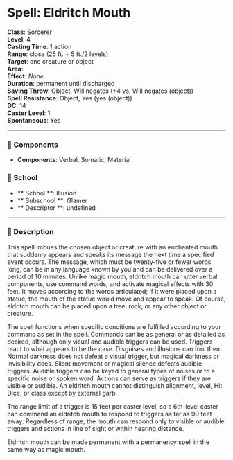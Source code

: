 
# Spell: Eldritch Mouth
**Class**: Sorcerer  
**Level**: 4  
**Casting Time**: 1 action  
**Range**: close (25 ft. + 5 ft./2 levels)  
**Target**: one creature or object  
**Area**:   
**Effect**: _None_  
**Duration**: permanent until discharged  
**Saving Throw**: Object, Will negates (+4 vs. Will negates (object))  
**Spell Resistance**: Object, Yes (yes (object))  
**DC**: 14  
**Caster Level**: 1  
**Spontaneous**: Yes

---

### 🔮 Components
- **Components**: Verbal, Somatic, Material

### 🏫 School
- ** School **: Illusion
- ** Subschool **: Glamer
- ** Descriptor **: undefined
---

### 📜 Description
This spell imbues the chosen object or creature with an enchanted mouth that suddenly appears and speaks its message the next time a specified event occurs. The message, which must be twenty-five or fewer words long, can be in any language known by you and can be delivered over a period of 10 minutes. Unlike magic mouth, eldritch mouth can utter verbal components, use command words, and activate magical effects with 30 feet. It moves according to the words articulated; if it were placed upon a statue, the mouth of the statue would move and appear to speak. Of course, eldritch mouth can be placed upon a tree, rock, or any other object or creature. 

The spell functions when specific conditions are fulfilled according to your command as set in the spell. Commands can be as general or as detailed as desired, although only visual and audible triggers can be used. Triggers react to what appears to be the case. Disguises and illusions can fool them. Normal darkness does not defeat a visual trigger, but magical darkness or invisibility does. Silent movement or magical silence defeats audible triggers. Audible triggers can be keyed to general types of noises or to a specific noise or spoken word. Actions can serve as triggers if they are visible or audible. An eldritch mouth cannot distinguish alignment, level, Hit Dice, or class except by external garb. 

The range limit of a trigger is 15 feet per caster level, so a 6th-level caster can command an eldritch mouth to respond to triggers as far as 90 feet away. Regardless of range, the mouth can respond only to visible or audible triggers and actions in line of sight or within hearing distance. 

Eldritch mouth can be made permanent with a permanency spell in the same way as magic mouth.
